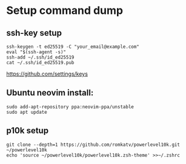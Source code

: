 # Setup command dump
## ssh-key setup
```
ssh-keygen -t ed25519 -C "your_email@example.com"
eval "$(ssh-agent -s)"
ssh-add ~/.ssh/id_ed25519
cat ~/.ssh/id_ed25519.pub
```
https://github.com/settings/keys
## Ubuntu neovim install:
```
sudo add-apt-repository ppa:neovim-ppa/unstable
sudo apt update
```
## p10k setup
```
git clone --depth=1 https://github.com/romkatv/powerlevel10k.git ~/powerlevel10k
echo 'source ~/powerlevel10k/powerlevel10k.zsh-theme' >>~/.zshrc
```
